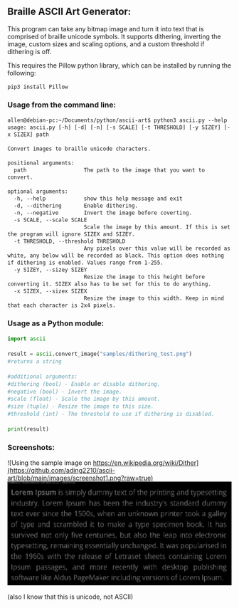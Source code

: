 ## Braille ASCII Art Generator:

This program can take any bitmap image and turn it into text that is comprised of braille unicode symbols. It supports dithering, inverting the image, custom sizes and scaling options, and a custom threshold if dithering is off. 

This requires the Pillow python library, which can be installed by running the following:
```
pip3 install Pillow
```

### Usage from the command line:

```
allen@debian-pc:~/Documents/python/ascii-art$ python3 ascii.py --help
usage: ascii.py [-h] [-d] [-n] [-s SCALE] [-t THRESHOLD] [-y SIZEY] [-x SIZEX] path

Convert images to braille unicode characters.

positional arguments:
  path                  The path to the image that you want to convert.

optional arguments:
  -h, --help            show this help message and exit
  -d, --dithering       Enable dithering.
  -n, --negative        Invert the image before coverting.
  -s SCALE, --scale SCALE
                        Scale the image by this amount. If this is set the program will ignore SIZEX and SIZEY.
  -t THRESHOLD, --threshold THRESHOLD
                        Any pixels over this value will be recorded as white, any below will be recorded as black. This option does nothing if dithering is enabled. Values range from 1-255.
  -y SIZEY, --sizey SIZEY
                        Resize the image to this height before converting it. SIZEX also has to be set for this to do anything.
  -x SIZEX, --sizex SIZEX
                        Resize the image to this width. Keep in mind that each character is 2x4 pixels.
```

### Usage as a Python module:

```python
import ascii

result = ascii.convert_image("samples/dithering_test.png")
#returns a string

#additional arguments:
#dithering (bool) - Enable or disable dithering.
#negative (bool) - Invert the image.
#scale (float) - Scale the image by this amount.
#size (tuple) - Resize the image to this size.
#threshold (int) - The threshold to use if dithering is disabled.

print(result)
```

### Screenshots:
![Using the sample image on https://en.wikipedia.org/wiki/Dither](https://github.com/ading2210/ascii-art/blob/main/images/screenshot1.png?raw=true)
![Using a screenshot of some text](https://github.com/ading2210/ascii-art/blob/main/images/screenshot2.png?raw=true)

(also I know that this is unicode, not ASCII)
